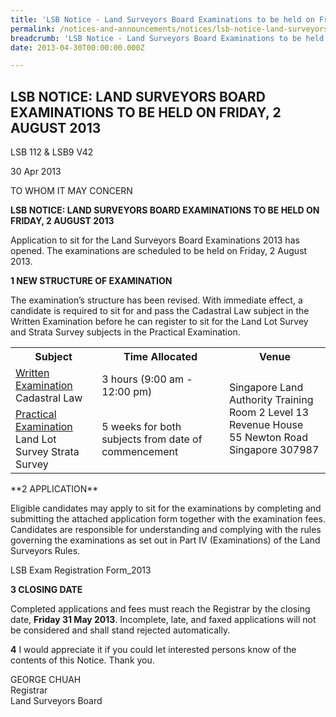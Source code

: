 ```yaml
---
title: 'LSB Notice - Land Surveyors Board Examinations to be held on Friday, 2 August 2013'
permalink: /notices-and-announcements/notices/lsb-notice-land-surveyors-board-examinations-to-be-held-on-friday/
breadcrumb: 'LSB Notice - Land Surveyors Board Examinations to be held on Friday, 2 August 2013'
date: 2013-04-30T00:00:00.000Z

---
```



## LSB NOTICE: LAND SURVEYORS BOARD EXAMINATIONS TO BE HELD ON FRIDAY, 2 AUGUST 2013

LSB 112 & LSB9 V42

30 Apr 2013

TO WHOM IT MAY CONCERN

**LSB NOTICE: LAND SURVEYORS BOARD EXAMINATIONS TO BE HELD ON FRIDAY, 2 AUGUST 2013**

Application to sit for the Land Surveyors Board Examinations 2013 has opened. The examinations are scheduled to be held on Friday, 2 August 2013.<br>

**1 NEW STRUCTURE OF EXAMINATION**

The examination’s structure has been revised. With immediate effect, a candidate is required to sit for and pass the Cadastral Law subject in the Written Examination before he can register to sit for the Land Lot Survey and Strata Survey subjects in the Practical Examination.<br>

<table>
  <tr>
    <th>Subject</th>
    <th>Time Allocated</th>
    <th>Venue</th>
  </tr>
  <tr>
    <td><u>Written Examination</u><br>Cadastral Law</td>
    <td>3 hours (9:00 am - 12:00 pm)</td>
    <td rowspan="2">
      Singapore Land Authority Training Room 2 Level 13<br>
      Revenue House<br>
      55 Newton Road<br>
      Singapore 307987</td>
  </tr>
  <tr>
    <td><u>Practical Examination</u><br>Land Lot Survey Strata Survey</td>
    <td>5 weeks for both subjects from date of commencement</td>
  </tr>
</table>
**2 APPLICATION**

Eligible candidates may apply to sit for the examinations by completing and submitting the attached application form together with the examination fees. Candidates are responsible for understanding and complying with the rules governing the examinations as set out in Part IV (Examinations) of the Land Surveyors Rules.<br>

LSB Exam Registration Form_2013<br>

**3 CLOSING DATE**

Completed applications and fees must reach the Registrar by the closing date, **Friday 31 May 2013**. Incomplete, late, and faxed applications will not be considered and shall stand rejected automatically.<br>

**4** I would appreciate it if you could let interested persons know of the contents of this Notice. Thank you.<br>

GEORGE CHUAH<br>
Registrar<br>
Land Surveyors Board
